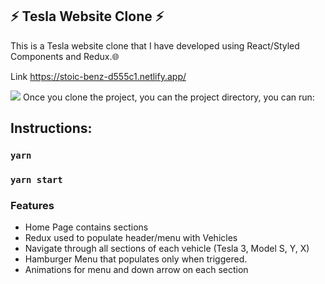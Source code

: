 
##  ⚡️ Tesla Website Clone ⚡️

This is a Tesla website clone that I have developed using React/Styled Components and Redux.🌐

Link https://stoic-benz-d555c1.netlify.app/

<img src="https://i.gyazo.com/c6562790cb59a3cd54c54924bdcbfc83.jpg">
Once you clone the project, you can the project directory, you can run:

## Instructions: 

### `yarn`

### `yarn start`

### Features
- Home Page contains sections
- Redux used to populate header/menu with Vehicles
- Navigate through all sections of each vehicle (Tesla 3, Model S, Y, X)
- Hamburger Menu that populates only when triggered. 
- Animations for menu and down arrow on each section
